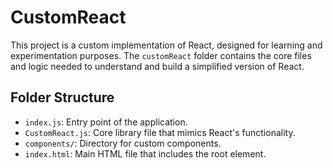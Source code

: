 # CustomReact

This project is a custom implementation of React, designed for learning and experimentation purposes. The `customReact` folder contains the core files and logic needed to understand and build a simplified version of React.

## Folder Structure

- `index.js`: Entry point of the application.
- `CustomReact.js`: Core library file that mimics React's functionality.
- `components/`: Directory for custom components.
- `index.html`: Main HTML file that includes the root element.


